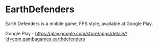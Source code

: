 # EarthDefenders
Earth Defenders is a mobile game, FPS style, available at Google Play.


Google Play - https://play.google.com/store/apps/details?id=com.gambagames.earthdefenders
